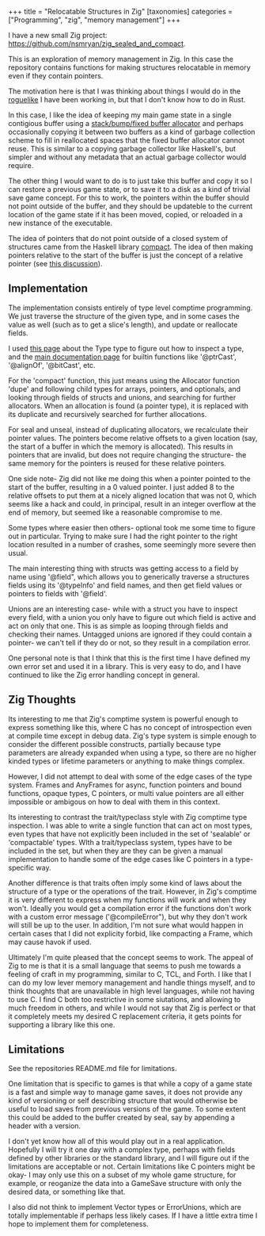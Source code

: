 +++
title = "Relocatable Structures in Zig"
[taxonomies]
categories = ["Programming", "zig", "memory management"]
+++

I have a new small Zig project: https://github.com/nsmryan/zig_sealed_and_compact.

This is an exploration of memory management in Zig. In this case the repository contains functions for
making structures relocatable in memory even if they contain pointers.

The motivation here is that I was thinking about things I would do in the [roguelike](https://github.com/nsmryan/RustRoguelike) I
have been working in, but that I don't know how to do in Rust.

In this case, I like the idea of keeping my main game state in a single contigious buffer using a
[stack/bump/fixed buffer allocator](https://ziglang.org/documentation/master/std/#root;heap.FixedBufferAllocator) and perhaps occasionally copying it between two buffers as a 
kind of garbage collection scheme to fill in reallocated spaces that the fixed buffer allocator cannot reuse.
This is similar to a copying garbage collector like Haskell's, but simpler and without any metadata that an
actual garbage collector would require.

The other thing I would want to do is to just take this buffer and copy it so I can restore a previous game state,
or to save it to a disk as a kind of trivial save game concept. For this to work, the pointers within the buffer
should not point outside of the buffer, and they should be updateble to the current location of the game state if
it has been moved, copied, or reloaded in a new instance of the executable.


The idea of pointers that do not point outside of a closed system of structures came from the Haskell library
[compact](https://hackage.haskell.org/package/compact). The idea of then making pointers relative to the start
of the buffer is just the concept of a relative pointer (see [this discussion](https://www.gingerbill.org/article/2020/05/17/relative-pointers/)).


## Implementation

The implementation consists entirely of type level comptime programming. We just traverse the structure of the
given type, and in some cases the value as well (such as to get a slice's length), and update or reallocate fields.

I used [this page](https://ziglang.org/documentation/master/std/#std;builtin.Type) about the Type type to figure out
how to inspect a type, and the [main documentation page](https://ziglang.org/documentation/master) for builtin functions
like '@ptrCast', '@alignOf', '@bitCast', etc.

For the 'compact' function, this just means using the Allocator function 'dupe' and following child types for arrays, pointers, and optionals, and
looking through fields of structs and unions, and searching for further allocators. When an allocation is found 
(a pointer type), it is replaced with its duplicate and recursively searched for further allocations.


For seal and unseal, instead of duplicating allocators, we recalculate their pointer values. The pointers become relative
offsets to a given location (say, the start of a buffer in which the memory is allocated). This results in pointers that 
are invalid, but does not require changing the structure- the same memory for the pointers is reused for these relative
pointers.

One side note- Zig did not like me doing this when a pointer pointed to the start of the buffer, resulting in
a 0 valued pointer. I just added 8 to the relative offsets to put them at a nicely aligned location that was not 0, which seems
like a hack and could, in principal, result in an integer overflow at the end of memory, but seemed like a reasonable
compromise to me.


Some types where easier then others- optional took me some time to figure out in particular. Trying to make sure I had
the right pointer to the right location resulted in a number of crashes, some seemingly more severe then usual.

The main interesting thing with structs was getting access to a field by name using '@field", which allows you to
generically traverse a structures fields using its '@typeInfo' and field names, and then get field values or pointers to
fields with '@field'.

Unions are an interesting case- while with a struct you have to inspect every field, with a union you only have to figure
out which field is active and act on only that one. This is as simple as looping through fields and checking their names.
Untagged unions are ignored if they could contain a pointer- we can't tell if they do or not, so they result in a compilation error.


One personal note is that I think that this is the first time I have defined my own error set and used it in a library. This
is very easy to do, and I have continued to like the Zig error handling concept in general.

## Zig Thoughts

Its interesting to me that Zig's comptime system is powerful enough to express something like this, where C has no
concept of introspection even at compile time except in debug data. Zig's type system is simple enough to consider the
different possible constructs, partially because type parameters are already expanded when using a type, so there are no
higher kinded types or lifetime parameters or anything to make things complex.

However, I did not attempt to deal with some of the edge cases of the type system. Frames and AnyFrames for async,
function pointers and bound functions, opaque types, C pointers, or multi value pointers are all either impossible
or ambigous on how to deal with them in this context.

Its interesting to contrast the trait/typeclass style with Zig comptime type inspection. I was able to write a single
function that can act on most types, even types that have not explicitly been included in the set of 'sealable' or
'compactable' types. WIth a trait/typeclass system, types have to be included in the set, but when they are
they can be given a manual implementation to handle some of the edge cases like C pointers in a type-specific way.

Another difference is that traits often imply some kind of laws about the structure of a type or the operations of the
trait. However, in Zig's comptime it is very different to express when my functions will work and when they won't. Ideally
you would get a compilation error if the functions don't work with a custom error message ('@compileError"), but why
they don't work will still be up to the user. In addition, I'm not sure what would happen in certain cases that I did not
explicity forbid, like compacting a Frame, which may cause havok if used.


Ultimately I'm quite pleased that the concept seems to work. The appeal of Zig to me is that it is a small language
that seems to push me towards a feeling of craft in my programming, similar to C, TCL, and Forth. I like that I can
do my low lever memory management and handle things myself, and to think thoughts that are unavailable in high level languages,
while not having to use C. I find C both too restrictive in some siutations, and allowing to much freedom in others, and
while I would not say that Zig is perfect or that it completely meets my desired C replacement criteria, it gets points for
supporting a library like this one.


## Limitations

See the repositories README.md file for limitations.

One limitation that is specific to games is that while a copy of a game state is a fast and simple way to 
manage game saves, it does not provide any kind of versioning or self describing structure that would otherwise
be useful to load saves from previous versions of the game. To some extent this could be added to the buffer
created by seal, say by appending a header with a version.

I don't yet know how all of this would play out in a real application. Hopefully I will try it one day with a complex type,
perhaps with fields defined by other libraries or the standard library, and I will figure out if the limitations are
acceptable or not. Certain limitations like C pointers might be okay- I may only use this on a subset of my whole game
structure, for example, or reoganize the data into a GameSave structure with only the desired data, or something like that.


I also did not think to implement Vector types or ErrorUnions, which are totally implementable if perhaps less likely cases.
If I have a little extra time I hope to implement them for completeness.

